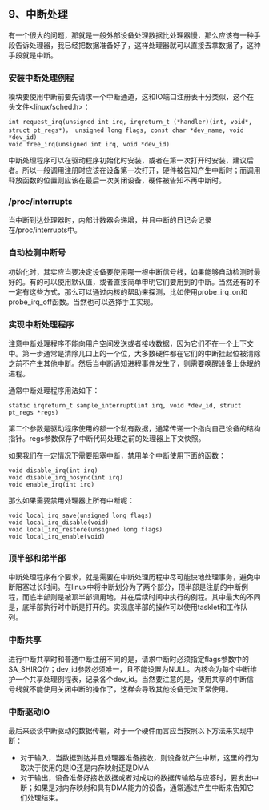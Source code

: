 ## 9、中断处理

有一个很大的问题，那就是一般外部设备处理数据比处理器慢，那么应该有一种手段告诉处理器，我已经把数据准备好了，这样处理器就可以直接去拿数据了，这种手段就是中断。

### 安装中断处理例程

模块要使用中断前要先请求一个中断通道，这和IO端口注册表十分类似，这个在头文件<linux/sched.h>：

```
int request_irq(unsigned int irq, irqreturn_t (*handler)(int, void*, struct pt_regs*)， unsigned long flags, const char *dev_name, void *dev_id)
void free_irq(unsigned int irq, void *dev_id)
```

中断处理程序可以在驱动程序初始化时安装，或者在第一次打开时安装，建议后者。所以一般调用注册时应该在设备第一次打开，硬件被告知产生中断时；而调用释放函数的位置则应该在最后一次关闭设备，硬件被告知不再中断时。

### /proc/interrupts

当中断到达处理器时，内部计数器会递增，并且中断的日记会记录在/proc/interrupts中。

### 自动检测中断号

初始化时，其实应当要决定设备要使用哪一根中断信号线，如果能够自动检测时最好的。有的可以使用默认值，或者直接简单申明它们要用到的中断。当然还有的不一定有这些方式，那么可以通过内核的帮助来探测，比如使用probe_irq_on和probe_irq_off函数。当然也可以选择手工实现。

### 实现中断处理程序

注意中断处理程序不能向用户空间发送或者接收数据，因为它们不在一个上下文中。第一步通常是清除几口上的一个位，大多数硬件都在它们的中断挂起位被清除之前不产生其他中断。然后当中断通知进程事件发生了，则需要唤醒设备上休眠的进程。

通常中断处理程序用法如下：

```
static irqreturn_t sample_interrupt(int irq, void *dev_id, struct pt_regs *regs)
```

第二个参数是驱动程序使用的额一个私有数据，通常传递一个指向自己设备的结构指针。regs参数保存了中断代码处理之前的处理器上下文快照。

如果我们在一定情况下需要阻塞中断，禁用单个中断使用下面的函数：

```
void disable_irq(int irq)
void disable_irq_nosync(int irq)
void enable_irq(int irq)
```

那么如果需要禁用处理器上所有中断呢：

```
void local_irq_save(unsigned long flags)
void local_irq_disable(void)
void local_irq_restore(unsigned long flags)
void local_irq_enable(void)
```

### 顶半部和弟半部

中断处理程序有个要求，就是需要在中断处理历程中尽可能快地处理事务，避免中断阻塞过长时间。在linux中将中断划分为了两个部分，顶半部是注册的中断例程，而底半部则是被顶半部调用地，并在后续时间中执行的例程。其中最大的不同是，底半部执行时中断是打开的。实现底半部的操作可以使用tasklet和工作队列。

### 中断共享

进行中断共享时和普通中断注册不同的是，请求中断时必须指定flags参数中的SA_SHIRQ位；dev_id参数必须唯一，且不能设置为NULL。内核会为每个中断维护一个共享处理例程表，记录各个dev_id。当然要注意的是，使用共享的中断信号线就不能使用关闭中断的操作了，这样会导致其他设备无法正常使用。

### 中断驱动IO

最后来谈谈中断驱动的数据传输，对于一个硬件而言应当按照以下方法来实现中断：

* 对于输入，当数据到达并且处理器准备接收，则设备就产生中断，这里的行为取决于使用的是IO还是内存映射还是DMA
* 对于输出，设备准备好接收数据或者对成功的数据传输给与应答时，要发出中断；如果是对内存映射和具有DMA能力的设备，通常通过产生中断来告知它们处理结束。


